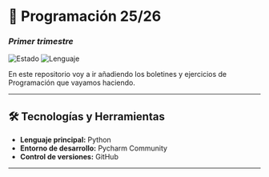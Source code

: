 # 🚀 Programación 25/26 
### *Primer trimestre*

![Estado](https://img.shields.io/badge/estado-en_desarrollo-yellow)
![Lenguaje](https://img.shields.io/badge/lenguaje-Python-blue)

En este repositorio voy a ir añadiendo los boletines y ejercicios de Programación que vayamos haciendo.

---

## 🛠 Tecnologías y Herramientas

+ **Lenguaje principal:** Python
+ **Entorno de desarrollo:** Pycharm Community
+ **Control de versiones:** GitHub

---